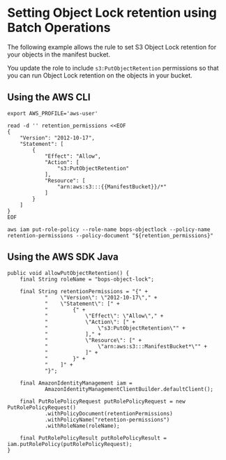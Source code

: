 # Setting Object Lock retention using Batch Operations<a name="batch-ops-object-lock-retention"></a>

The following example allows the rule to set S3 Object Lock retention for your objects in the manifest bucket\.

 You update the role to include `s3:PutObjectRetention` permissions so that you can run Object Lock retention on the objects in your bucket\.

## Using the AWS CLI<a name="batch-ops-cli-object-lock-retention-example"></a>

```
export AWS_PROFILE='aws-user'

read -d '' retention_permissions <<EOF
{
    "Version": "2012-10-17",
    "Statement": [
        {
            "Effect": "Allow",
            "Action": [
                "s3:PutObjectRetention"
            ],
            "Resource": [
                "arn:aws:s3:::{{ManifestBucket}}/*"
            ]
        }
    ]
}
EOF

aws iam put-role-policy --role-name bops-objectlock --policy-name retention-permissions --policy-document "${retention_permissions}"
```

## Using the AWS SDK Java<a name="batch-ops-examples-java-object-lock-retention"></a>

```
public void allowPutObjectRetention() {
    final String roleName = "bops-object-lock";

    final String retentionPermissions = "{" +
            "    \"Version\": \"2012-10-17\"," +
            "    \"Statement\": [" +
            "        {" +
            "            \"Effect\": \"Allow\"," +
            "            \"Action\": [" +
            "                \"s3:PutObjectRetention\"" +
            "            ]," +
            "            \"Resource\": [" +
            "                \"arn:aws:s3:::ManifestBucket*\"" +
            "            ]" +
            "        }" +
            "    ]" +
            "}";
            
    final AmazonIdentityManagement iam =
            AmazonIdentityManagementClientBuilder.defaultClient();

    final PutRolePolicyRequest putRolePolicyRequest = new PutRolePolicyRequest()
            .withPolicyDocument(retentionPermissions)
            .withPolicyName("retention-permissions")
            .withRoleName(roleName);

    final PutRolePolicyResult putRolePolicyResult = iam.putRolePolicy(putRolePolicyRequest);
}
```